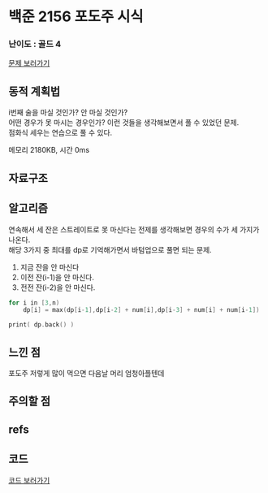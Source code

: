 # 백준 2156 포도주 시식
 
### 난이도 : 골드 4
[문제 보러가기](https://www.acmicpc.net/problem/2156)
  
## 동적 계획법
i번째 술을 마실 것인가? 안 마실 것인가?  
어떤 경우가 못 마시는 경우인가? 이런 것들을 생각해보면서 풀 수 있었던 문제.  
점화식 세우는 연습으로 풀 수 있다.

메모리 	2180KB, 시간 0ms

  
## 자료구조



## 알고리즘
연속해서 세 잔은 스트레이트로 못 마신다는 전제를 생각해보면 경우의 수가 세 가지가 나온다.  
해당 3가지 중 최대를 dp로 기억해가면서 바텀업으로 풀면 되는 문제.

1. 지금 잔을 안 마신다
2. 이전 잔(i-1)을 안 마신다.
3. 전전 잔(i-2)을 안 마신다.

```c++
for i in [3,n)
    dp[i] = max(dp[i-1],dp[i-2] + num[i],dp[i-3] + num[i] + num[i-1])

print( dp.back() )
```

## 느낀 점
포도주 저렇게 많이 먹으면 다음날 머리 엄청아플텐데  

## 주의할 점


## refs

## 코드
[코드 보러가기](./boj2156.cpp)